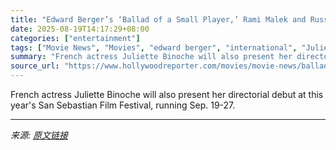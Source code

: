 ```yaml
---
title: "Edward Berger’s ‘Ballad of a Small Player,’ Rami Malek and Russell Crowe-Starring ‘Nuremberg’ Join San Sebastian Film Festival Lineup"
date: 2025-08-19T14:17:29+08:00
categories: ["entertainment"]
tags: ["Movie News", "Movies", "edward berger", "international", "Juliette Binoche", "Rami Malek", "San Sebastian 2025", "San Sebastian Film Festival"]
summary: "French actress Juliette Binoche will also present her directorial debut at this year's San Sebastian Film Festival, running Sep. 19-27."
source_url: "https://www.hollywoodreporter.com/movies/movie-news/ballad-of-a-small-player-nuremberg-san-sebastian-2025-1236347721/"
---
```


French actress Juliette Binoche will also present her directorial debut at this year's San Sebastian Film Festival, running Sep. 19-27.

---

*来源: [原文链接](https://www.hollywoodreporter.com/movies/movie-news/ballad-of-a-small-player-nuremberg-san-sebastian-2025-1236347721/)*
